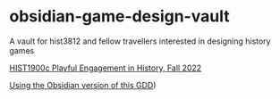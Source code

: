 # obsidian-game-design-vault
A vault for hist3812 and fellow travellers interested in designing history games

[HIST1900c Playful Engagement in History, Fall 2022](https://hist3812.netlify.app)

[Using the Obsidian version of this GDD](https://github.com/shawngraham/obsidian-game-design-vault/blob/main/Using%20the%20Obsidian%20version%20of%20this%20GDD.md))
